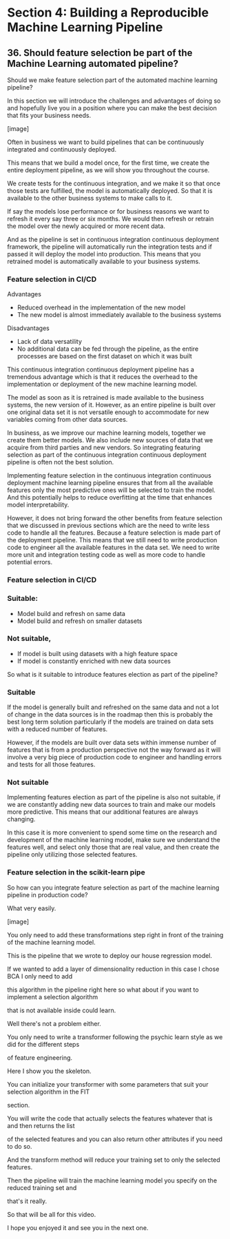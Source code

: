 # Section 4: Building a Reproducible Machine Learning Pipeline
## 36. Should feature selection be part of the Machine Learning automated pipeline?

Should we make feature selection part of the automated machine learning pipeline?

In this section we will introduce the challenges and advantages of doing so and hopefully live you in a position where you can make the best decision that fits your business needs.

[image]

Often in business we want to build pipelines that can be continuously integrated and continuously deployed.

This means that we build a model once, for the first time, we create the entire deployment pipeline, as we will show you throughout the course.

We create tests for the continuous integration, and we make it so that once those tests are fulfilled, the model is automatically deployed. So that it is available to the other business systems to make calls to it.

If say the models lose performance or for business reasons we want to refresh it every say three or six months. We would then refresh or retrain the model over the newly acquired or more recent data.

And as the pipeline is set in continuous integration continuous deployment framework, the pipeline will
automatically run the integration tests and if passed it will deploy the model into production. This means that you retrained model is automatically available to your business systems.

### Feature selection in CI/CD

Advantages

- Reduced overhead in the implementation of the new model
- The new model is almost immediately available to the business systems

Disadvantages

- Lack of data versatility
- No additional data can be fed through the pipeline, as the entire processes are based on the first dataset on which it was built

This continuous integration continuous deployment pipeline has a tremendous advantage which is that it reduces the overhead to the implementation or deployment of the new machine learning model.

The model as soon as it is retrained is made available to the business systems, the new version of it. However, as an entire pipeline is built over one original data set it is not versatile enough to accommodate for new variables coming from other data sources.

In business, as we improve our machine learning models, together we create them better models. We also include new sources of data that we acquire from third parties and new vendors. So integrating featuring selection as part of the continuous integration continuous deployment pipeline is often not the best solution.

Implementing feature selection in the continuous integration continuous deployment machine learning pipeline ensures that from all the available features only the most predictive ones will be selected to train the model. And this potentially helps to reduce overfitting at the time that enhances model interpretability.

However, it does not bring forward the other benefits from feature selection that we discussed in previous sections which are the need to write less code to handle all the features. Because a feature selection is made part of the deployment pipeline. This means that we still need to write production code to engineer all the available features in the data set. We need to write more unit and integration testing code as well as more code to handle potential errors.

### Feature selection in CI/CD

### Suitable:

- Model build and refresh on same data
- Model build and refresh on smaller datasets

### Not suitable,
- If model is built using datasets with a high feature space
- If model is constantly enriched with new data sources

So what is it suitable to introduce features election as part of the pipeline?

### Suitable

If the model is generally built and refreshed on the same data and not a lot of change in the data sources is in the roadmap then this is probably the best long term solution particularly if the models are trained on data sets with a reduced number of features.

However, if the models are built over data sets within immense number of features that is from a production perspective not the way forward as it will involve a very big piece of production code to engineer and handling errors and tests for all those features.

### Not suitable

Implementing features election as part of the pipeline is also
not suitable, if we are constantly adding new data sources to train and make our models more predictive. This means that our additional features are always changing.

In this case it is more convenient to spend some time on the research and development of the machine learning model, make sure we understand the features well, and select only those that are real value, and then create the pipeline only utilizing those selected features.

### Feature selection in the scikit-learn pipe

So how can you integrate feature selection as part of the machine learning pipeline in production code?

What very easily.

[image]

You only need to add these transformations step right in front of the training of the machine learning model.

This is the pipeline that we wrote to deploy our house regression model.

If we wanted to add a layer of dimensionality reduction in this case I chose BCA I only need to add

this algorithm in the pipeline right here so what about if you want to implement a selection algorithm

that is not available inside could learn.

Well there's not a problem either.

You only need to write a transformer following the psychic learn style as we did for the different steps

of feature engineering.

Here I show you the skeleton.

You can initialize your transformer with some parameters that suit your selection algorithm in the FIT

section.

You will write the code that actually selects the features whatever that is and then returns the list

of the selected features and you can also return other attributes if you need to do so.

And the transform method will reduce your training set to only the selected features.

Then the pipeline will train the machine learning model you specify on the reduced training set and

that's it really.

So that will be all for this video.

I hope you enjoyed it and see you in the next one.
